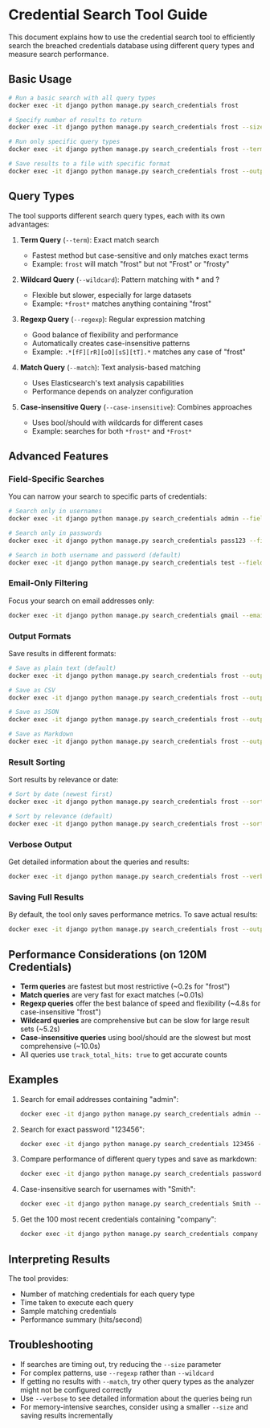 # Credential Search Tool Guide

This document explains how to use the credential search tool to efficiently search the breached credentials database using different query types and measure search performance.

## Basic Usage

```bash
# Run a basic search with all query types
docker exec -it django python manage.py search_credentials frost

# Specify number of results to return
docker exec -it django python manage.py search_credentials frost --size 10

# Run only specific query types
docker exec -it django python manage.py search_credentials frost --term --regexp

# Save results to a file with specific format
docker exec -it django python manage.py search_credentials frost --output /path/to/results --format json
```

## Query Types

The tool supports different search query types, each with its own advantages:

1. **Term Query** (`--term`): Exact match search
   - Fastest method but case-sensitive and only matches exact terms
   - Example: `frost` will match "frost" but not "Frost" or "frosty"

2. **Wildcard Query** (`--wildcard`): Pattern matching with * and ?
   - Flexible but slower, especially for large datasets
   - Example: `*frost*` matches anything containing "frost"

3. **Regexp Query** (`--regexp`): Regular expression matching
   - Good balance of flexibility and performance
   - Automatically creates case-insensitive patterns
   - Example: `.*[fF][rR][oO][sS][tT].*` matches any case of "frost"

4. **Match Query** (`--match`): Text analysis-based matching
   - Uses Elasticsearch's text analysis capabilities
   - Performance depends on analyzer configuration

5. **Case-insensitive Query** (`--case-insensitive`): Combines approaches
   - Uses bool/should with wildcards for different cases
   - Example: searches for both `*frost*` and `*Frost*`

## Advanced Features

### Field-Specific Searches

You can narrow your search to specific parts of credentials:

```bash
# Search only in usernames
docker exec -it django python manage.py search_credentials admin --field username

# Search only in passwords
docker exec -it django python manage.py search_credentials pass123 --field password

# Search in both username and password (default)
docker exec -it django python manage.py search_credentials test --field both
```

### Email-Only Filtering

Focus your search on email addresses only:

```bash
docker exec -it django python manage.py search_credentials gmail --email-only
```

### Output Formats

Save results in different formats:

```bash
# Save as plain text (default)
docker exec -it django python manage.py search_credentials frost --output results --format txt

# Save as CSV
docker exec -it django python manage.py search_credentials frost --output results --format csv

# Save as JSON
docker exec -it django python manage.py search_credentials frost --output results --format json

# Save as Markdown
docker exec -it django python manage.py search_credentials frost --output results --format md
```

### Result Sorting

Sort results by relevance or date:

```bash
# Sort by date (newest first)
docker exec -it django python manage.py search_credentials frost --sort date

# Sort by relevance (default)
docker exec -it django python manage.py search_credentials frost --sort relevance
```

### Verbose Output

Get detailed information about the queries and results:

```bash
docker exec -it django python manage.py search_credentials frost --verbose
```

### Saving Full Results

By default, the tool only saves performance metrics. To save actual results:

```bash
docker exec -it django python manage.py search_credentials frost --output results.json --format json --save-results
```

## Performance Considerations (on 120M Credentials)

- **Term queries** are fastest but most restrictive (~0.2s for "frost")
- **Match queries** are very fast for exact matches (~0.01s)
- **Regexp queries** offer the best balance of speed and flexibility (~4.8s for case-insensitive "frost")
- **Wildcard queries** are comprehensive but can be slow for large result sets (~5.2s)
- **Case-insensitive queries** using bool/should are the slowest but most comprehensive (~10.0s)
- All queries use `track_total_hits: true` to get accurate counts

## Examples

1. Search for email addresses containing "admin":
   ```bash
   docker exec -it django python manage.py search_credentials admin --regexp --email-only --size 20
   ```

2. Search for exact password "123456":
   ```bash
   docker exec -it django python manage.py search_credentials 123456 --term --field password
   ```

3. Compare performance of different query types and save as markdown:
   ```bash
   docker exec -it django python manage.py search_credentials password --all --output password_perf --format md
   ```

4. Case-insensitive search for usernames with "Smith":
   ```bash
   docker exec -it django python manage.py search_credentials Smith --case-insensitive --field username
   ```

5. Get the 100 most recent credentials containing "company":
   ```bash
   docker exec -it django python manage.py search_credentials company --regexp --size 100 --sort date
   ```

## Interpreting Results

The tool provides:
- Number of matching credentials for each query type
- Time taken to execute each query
- Sample matching credentials
- Performance summary (hits/second)

## Troubleshooting

- If searches are timing out, try reducing the `--size` parameter
- For complex patterns, use `--regexp` rather than `--wildcard`
- If getting no results with `--match`, try other query types as the analyzer might not be configured correctly
- Use `--verbose` to see detailed information about the queries being run
- For memory-intensive searches, consider using a smaller `--size` and saving results incrementally
